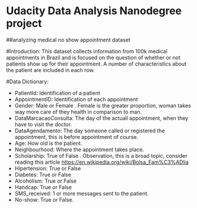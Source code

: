 # Udacity Data Analysis Nanodegree project 
##analyzing medical no show appointment dataset

#Introduction:
This dataset collects information from 100k medical appointments in Brazil and is focused on the question of whether or not patients show up for their appointment. A number of characteristics about the patient are included in each row.

#Data Dictionary:
- PatientId: Identification of a patient
- AppointmentID: Identification of each appointment
- Gender: Male or Female . Female is the greater proportion, woman takes way more care of they health in comparison to man.
- DataMarcacaoConsulta: The day of the actuall appointment, when they have to visit the doctor.
- DataAgendamento: The day someone called or registered the appointment, this is before appointment of course.
- Age: How old is the patient.
- Neighbourhood: Where the appointment takes place.
- Scholarship: True of False . Observation, this is a broad topic, consider reading this article https://en.wikipedia.org/wiki/Bolsa_Fam%C3%ADlia
- Hipertension: True or False
- Diabetes: True or False
- Alcoholism: True or False
- Handcap: True or False
- SMS_received: 1 or more messages sent to the patient.
- No-show: True or False.

